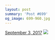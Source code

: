 ```yaml
---
layout: post
summary: 'Post #699'
og_image: 699-960.jpg
---
```


<p>
  <time>
    <a href="/699">September 3, 2017</a>
  </time>
  <a href="/699">
    <img src="{{ site.assets_url }}/699-480.jpg" srcset="{{ site.assets_url }}/699-240.jpg 240w, {{ site.assets_url }}/699-480.jpg 480w, {{ site.assets_url }}/699-720.jpg 720w, {{ site.assets_url }}/699-960.jpg 960w" sizes="(min-width: 700px) 50vw, calc(100vw - 2rem)" />
  </a>
</p>
